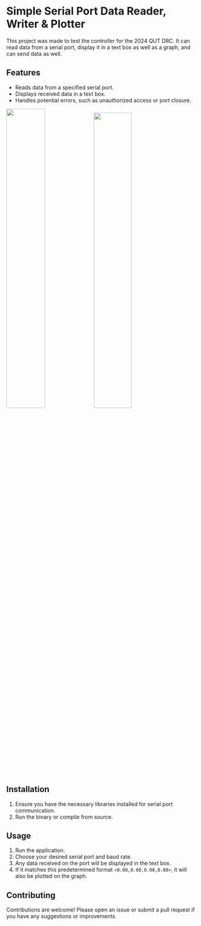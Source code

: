 # Simple Serial Port Data Reader, Writer & Plotter

This project was made to test the controller for the 2024 QUT DRC. It can read data from a serial port, display it in a text box as well as a graph, and can send data as well.

## Features

* Reads data from a specified serial port.
* Displays received data in a text box.
* Handles potential errors, such as unauthorized access or port closure.
  
<img src="https://github.com/AwesomeGuy000/SerialPlotter/assets/64011811/9ee5ab90-8e69-4dee-9625-b9d44a5b8d05" width=45%> <img src="https://github.com/AwesomeGuy000/SerialPlotter/assets/64011811/aa75989e-f194-490e-93df-17d66a025ef9" width=44.7%>

## Installation

1. Ensure you have the necessary libraries installed for serial port communication.
2. Run the binary or compile from source.

## Usage

1. Run the application.
2. Choose your desired serial port and baud rate.
3. Any data received on the port will be displayed in the text box.
4. If it matches this predetermined format ```<0.00,0.00,0.00,0.00>```, it will also be plotted on the graph.

## Contributing

Contributions are welcome! Please open an issue or submit a pull request if you have any suggestions or improvements.
